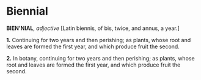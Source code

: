 # Biennial

**BIEN'NIAL**, _adjective_ \[Latin biennis, of bis, twice, and annus, a year.\]

**1.** Continuing for two years and then perishing; as plants, whose root and leaves are formed the first year, and which produce fruit the second.

**2.** In botany, continuing for two years and then perishing; as plants, whose root and leaves are formed the first year, and which produce fruit the second.